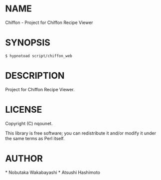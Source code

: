 # NAME

Chiffon - Project for Chiffon Recipe Viewer

# SYNOPSIS

    $ hypnotoad script/chiffon_web

# DESCRIPTION

Project for Chiffon Recipe Viewer.

# LICENSE

Copyright (C) nqounet.

This library is free software; you can redistribute it and/or modify
it under the same terms as Perl itself.

# AUTHOR

\* Nobutaka Wakabayashi
\* Atsushi Hashimoto
